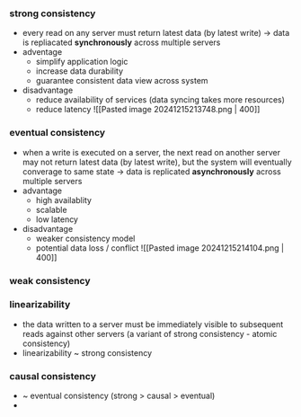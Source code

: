 ### strong consistency
- every read on any server must return latest data (by latest write) -> data is repliacated **synchronously** across multiple servers
- adventage
	- simplify application logic
	- increase data durability
	- guarantee consistent data view across system
- disadvantage
	- reduce availability of services (data syncing takes more resources)
	- reduce latency
![[Pasted image 20241215213748.png | 400]]

### eventual consistency
- when a write is executed on a server, the next read on another server may not return latest data (by latest write), but the system will eventually converage to same state -> data is replicated **asynchronously** across multiple servers
- advantage
	- high availablity
	- scalable
	- low latency
- disadvantage
	- weaker consistency model
	- potential data loss / conflict
![[Pasted image 20241215214104.png | 400]]
### weak consistency
### linearizability
- the data written to a server must be immediately visible to subsequent reads against other servers (a variant of strong consistency - atomic consistency)
- linearizability ~ strong consistency
### causal consistency
- ~ eventual consistency (strong > causal > eventual)
- 